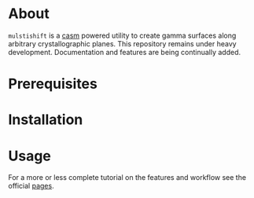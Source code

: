 # About
`mulstishift` is a [casm](https://github.com/prisms-center/CASMcode) powered utility to create gamma surfaces along arbitrary crystallographic planes.
This repository remains under heavy development.
Documentation and features are being continually added.

# Prerequisites
# Installation
# Usage
For a more or less complete tutorial on the features and workflow see the official [pages](https://goirijo.github.io/multishift.html).
